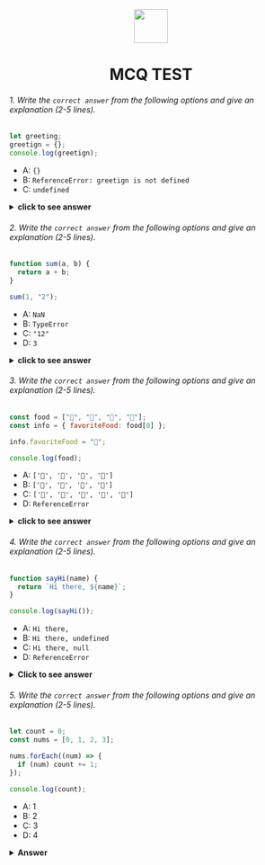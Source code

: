<div align="center">
  <img height="60" src="https://edurev.gumlet.io/AllImages/original/ApplicationImages/CourseImages/944e5d47-8c55-4a89-91e5-22ab5f2798fc_CI.png">
  <h1>MCQ TEST</h1>
</div>

###### 1. Write the `correct answer` from the following options and give an explanation (2-5 lines).

```javascript
let greeting;
greetign = {};
console.log(greetign);
```

- A: `{}`
- B: `ReferenceError: greetign is not defined`
- C: `undefined`

<details><summary><b> click to see answer</b></summary>
<p>

#### Answer: A: `{}`?

<i>The first let variable(greeting) and the second variable(greetign) which is not declared are not same. they have spelling mistake. but we console the second one (greetign) and its value is empty object({}). the consoled answer is empty object it means A: `{}`</i>

</p>
</details>

###### 2. Write the `correct answer` from the following options and give an explanation (2-5 lines).

```javascript
function sum(a, b) {
  return a + b;
}

sum(1, "2");
```

- A: `NaN`
- B: `TypeError`
- C: `"12"`
- D: `3`

<details><summary><b>click to see answer</b></summary>
<p>

#### Answer: C:'12'

<i>There is no console in this code. But we got a return. And the return value is 12. Cause, the given arguement is 1 and '2' . We sum them in function and return it. the first argument(1) is int. But the second one('2') is string. Generally, when a int is added with an string, it(int) also becomes a string. So, 1(int) and '2's sum is '12'. cause 1  become a string and they return 12 and it is also a string.</i>

</p>
</details>

###### 3. Write the `correct answer` from the following options and give an explanation (2-5 lines).

```javascript
const food = ["🍕", "🍫", "🥑", "🍔"];
const info = { favoriteFood: food[0] };

info.favoriteFood = "🍝";

console.log(food);
```

- A: `['🍕', '🍫', '🥑', '🍔']`
- B: `['🍝', '🍫', '🥑', '🍔']`
- C: `['🍝', '🍕', '🍫', '🥑', '🍔']`
- D: `ReferenceError`

<details><summary><b>click to see answer</b></summary>
<p>

#### Answer: A: `['🍕', '🍫', '🥑', '🍔']`

<i>Cause, the food value is ['🍕', '🍫', '🥑', '🍔'] we have done many thing in the code like we have made an object which value is first element of food and then we have replaced the value to 🍝. but this change only for info it doesnot make any change in food array. then we console the food. the food value is not change so the consoled ans is ['🍕', '🍫', '🥑', '🍔']</i>

</p>
</details>

###### 4. Write the `correct answer` from the following options and give an explanation (2-5 lines).

```javascript
function sayHi(name) {
  return `Hi there, ${name}`;
}

console.log(sayHi());
```

- A: `Hi there,`
- B: `Hi there, undefined`
- C: `Hi there, null`
- D: `ReferenceError`

<details><summary><b>Click to see answer</b></summary>
<p>

#### Answer: B: `Hi there, undefined`

<i>Because, We make a funcition name sayHi and it takes a parameter(name). Then we return  Hi there, and the name in a template string. and we call the function in console out side of function. so the return value of function is shown in console. the out put is Hi there, undefined. cause the name parameter has not any value and its value is not given in any arguments and there is no arugement where the function called so we get undefined in name's output.</i>

</p>
</details>

###### 5. Write the `correct answer` from the following options and give an explanation (2-5 lines).

```javascript
let count = 0;
const nums = [0, 1, 2, 3];

nums.forEach((num) => {
  if (num) count += 1;
});

console.log(count);
```

- A: 1
- B: 2
- C: 3
- D: 4

<details><summary><b>Answer</b></summary>
<p>

#### Answer: ?

<i>Write your explanation here</i>

</p>
</details>
